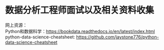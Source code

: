 # 数据分析工程师面试以及相关资料收集


网上资源：  
Python和数据科学：https://bookdata.readthedocs.io/en/latest/index.html  
python-data-science-cheatsheet: https://github.com/jaystone776/python-data-science-cheatsheet
